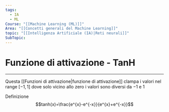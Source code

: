 ```yaml
---
tags:
  - IA
  - ML
Course: "[[Machine Learning (ML)]]"
Area: "[[Concetti generali del Machine Learning]]"
topic: "[[Intelligenza Artificiale (IA)|Reti neurali]]"
SubTopic: 
---
```


# Funzione di attivazione - TanH
---
Questa [[Funzioni di attivazione|funzione di attivazione]] clampa i valori nel range $[-1,1]$ dove solo vicino allo zero i valori sono diversi da $-1$ e $1$


Definizione $$tanh(x)=\frac{e^{x}-e^{-x}}{e^{x}+e^{-x}}$$